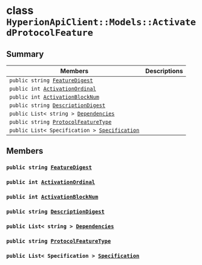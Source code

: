 # class `HyperionApiClient::Models::ActivatedProtocolFeature` 

## Summary

 Members                        | Descriptions                                
--------------------------------|---------------------------------------------
`public string `[`FeatureDigest`](#class_hyperion_api_client_1_1_models_1_1_activated_protocol_feature_1a4bf9ba8c989a86871e1215b6f29f76f3) | 
`public int `[`ActivationOrdinal`](#class_hyperion_api_client_1_1_models_1_1_activated_protocol_feature_1a23b86390fcf7364dd048ca51a0f0c081) | 
`public int `[`ActivationBlockNum`](#class_hyperion_api_client_1_1_models_1_1_activated_protocol_feature_1a7d591d8f06befebb115142f0f6967cfd) | 
`public string `[`DescriptionDigest`](#class_hyperion_api_client_1_1_models_1_1_activated_protocol_feature_1a90de2c1112dda10f4708a496c0d53fa7) | 
`public List< string > `[`Dependencies`](#class_hyperion_api_client_1_1_models_1_1_activated_protocol_feature_1ad1015e537cff9215161e879831463238) | 
`public string `[`ProtocolFeatureType`](#class_hyperion_api_client_1_1_models_1_1_activated_protocol_feature_1a470d0aa3d4951d54820b025ba97f2f2c) | 
`public List< Specification > `[`Specification`](#class_hyperion_api_client_1_1_models_1_1_activated_protocol_feature_1ab138e78e1e8863a9398a95e6cdb407aa) | 

## Members

### `public string `[`FeatureDigest`](#class_hyperion_api_client_1_1_models_1_1_activated_protocol_feature_1a4bf9ba8c989a86871e1215b6f29f76f3) 

### `public int `[`ActivationOrdinal`](#class_hyperion_api_client_1_1_models_1_1_activated_protocol_feature_1a23b86390fcf7364dd048ca51a0f0c081) 

### `public int `[`ActivationBlockNum`](#class_hyperion_api_client_1_1_models_1_1_activated_protocol_feature_1a7d591d8f06befebb115142f0f6967cfd) 

### `public string `[`DescriptionDigest`](#class_hyperion_api_client_1_1_models_1_1_activated_protocol_feature_1a90de2c1112dda10f4708a496c0d53fa7) 

### `public List< string > `[`Dependencies`](#class_hyperion_api_client_1_1_models_1_1_activated_protocol_feature_1ad1015e537cff9215161e879831463238) 

### `public string `[`ProtocolFeatureType`](#class_hyperion_api_client_1_1_models_1_1_activated_protocol_feature_1a470d0aa3d4951d54820b025ba97f2f2c) 

### `public List< Specification > `[`Specification`](#class_hyperion_api_client_1_1_models_1_1_activated_protocol_feature_1ab138e78e1e8863a9398a95e6cdb407aa) 

